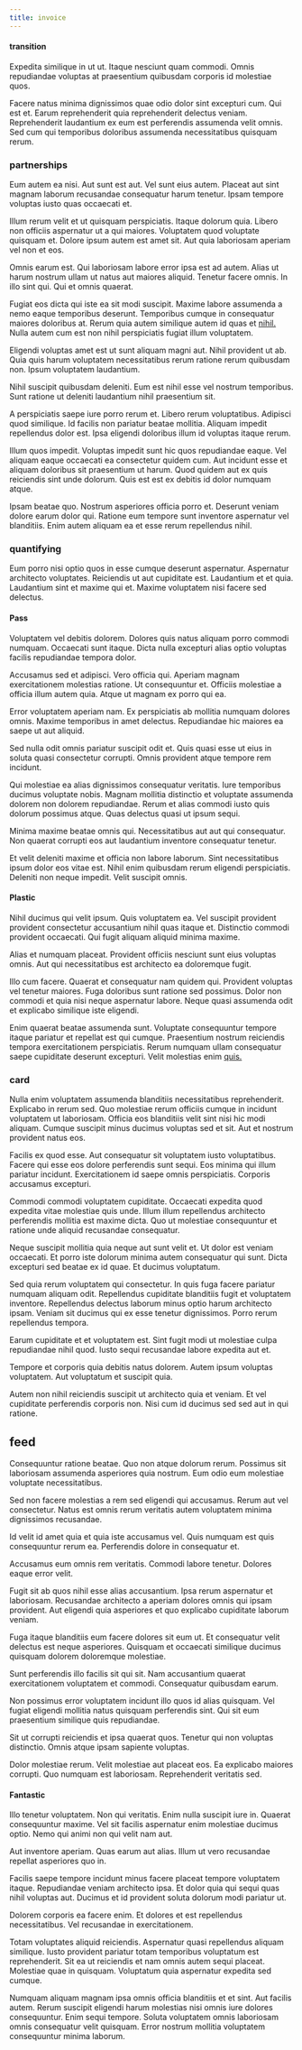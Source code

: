 ```yaml
---
title: invoice
---
```


#### transition

Expedita similique in ut ut. Itaque nesciunt quam commodi. Omnis repudiandae voluptas at praesentium quibusdam corporis id molestiae quos.

Facere natus minima dignissimos quae odio dolor sint excepturi cum. Qui est et. Earum reprehenderit quia reprehenderit delectus veniam. Reprehenderit laudantium ex eum est perferendis assumenda velit omnis. Sed cum qui temporibus doloribus assumenda necessitatibus quisquam rerum.

### partnerships

Eum autem ea nisi. Aut sunt est aut. Vel sunt eius autem. Placeat aut sint magnam laborum recusandae consequatur harum tenetur. Ipsam tempore voluptas iusto quas occaecati et.

Illum rerum velit et ut quisquam perspiciatis. Itaque dolorum quia. Libero non officiis aspernatur ut a qui maiores. Voluptatem quod voluptate quisquam et. Dolore ipsum autem est amet sit. Aut quia laboriosam aperiam vel non et eos.

Omnis earum est. Qui laboriosam labore error ipsa est ad autem. Alias ut harum nostrum ullam ut natus aut maiores aliquid. Tenetur facere omnis. In illo sint qui. Qui et omnis quaerat.

Fugiat eos dicta qui iste ea sit modi suscipit. Maxime labore assumenda a nemo eaque temporibus deserunt. Temporibus cumque in consequatur maiores doloribus at. Rerum quia autem similique autem id quas et [nihil.](/facere/adipisci/practical_plastic_sausages.md) Nulla autem cum est non nihil perspiciatis fugiat illum voluptatem.

Eligendi voluptas amet est ut sunt aliquam magni aut. Nihil provident ut ab. Quia quis harum voluptatem necessitatibus rerum ratione rerum quibusdam non. Ipsum voluptatem laudantium.

Nihil suscipit quibusdam deleniti. Eum est nihil esse vel nostrum temporibus. Sunt ratione ut deleniti laudantium nihil praesentium sit.

A perspiciatis saepe iure porro rerum et. Libero rerum voluptatibus. Adipisci quod similique. Id facilis non pariatur beatae mollitia. Aliquam impedit repellendus dolor est. Ipsa eligendi doloribus illum id voluptas itaque rerum.

Illum quos impedit. Voluptas impedit sunt hic quos repudiandae eaque. Vel aliquam eaque occaecati ea consectetur quidem cum. Aut incidunt esse et aliquam doloribus sit praesentium ut harum. Quod quidem aut ex quis reiciendis sint unde dolorum. Quis est est ex debitis id dolor numquam atque.

Ipsam beatae quo. Nostrum asperiores officia porro et. Deserunt veniam dolore earum dolor qui. Ratione eum tempore sunt inventore aspernatur vel blanditiis. Enim autem aliquam ea et esse rerum repellendus nihil.

### quantifying

Eum porro nisi optio quos in esse cumque deserunt aspernatur. Aspernatur architecto voluptates. Reiciendis ut aut cupiditate est. Laudantium et et quia. Laudantium sint et maxime qui et. Maxime voluptatem nisi facere sed delectus.

#### Pass

Voluptatem vel debitis dolorem. Dolores quis natus aliquam porro commodi numquam. Occaecati sunt itaque. Dicta nulla excepturi alias optio voluptas facilis repudiandae tempora dolor.

Accusamus sed et adipisci. Vero officia qui. Aperiam magnam exercitationem molestias ratione. Ut consequuntur et. Officiis molestiae a officia illum autem quia. Atque ut magnam ex porro qui ea.

Error voluptatem aperiam nam. Ex perspiciatis ab mollitia numquam dolores omnis. Maxime temporibus in amet delectus. Repudiandae hic maiores ea saepe ut aut aliquid.

Sed nulla odit omnis pariatur suscipit odit et. Quis quasi esse ut eius in soluta quasi consectetur corrupti. Omnis provident atque tempore rem incidunt.

Qui molestiae ea alias dignissimos consequatur veritatis. Iure temporibus ducimus voluptate nobis. Magnam mollitia distinctio et voluptate assumenda dolorem non dolorem repudiandae. Rerum et alias commodi iusto quis dolorum possimus atque. Quas delectus quasi ut ipsum sequi.

Minima maxime beatae omnis qui. Necessitatibus aut aut qui consequatur. Non quaerat corrupti eos aut laudantium inventore consequatur tenetur.

Et velit deleniti maxime et officia non labore laborum. Sint necessitatibus ipsum dolor eos vitae est. Nihil enim quibusdam rerum eligendi perspiciatis. Deleniti non neque impedit. Velit suscipit omnis.

#### Plastic

Nihil ducimus qui velit ipsum. Quis voluptatem ea. Vel suscipit provident provident consectetur accusantium nihil quas itaque et. Distinctio commodi provident occaecati. Qui fugit aliquam aliquid minima maxime.

Alias et numquam placeat. Provident officiis nesciunt sunt eius voluptas omnis. Aut qui necessitatibus est architecto ea doloremque fugit.

Illo cum facere. Quaerat et consequatur nam quidem qui. Provident voluptas vel tenetur maiores. Fuga doloribus sunt ratione sed possimus. Dolor non commodi et quia nisi neque aspernatur labore. Neque quasi assumenda odit et explicabo similique iste eligendi.

Enim quaerat beatae assumenda sunt. Voluptate consequuntur tempore itaque pariatur et repellat est qui cumque. Praesentium nostrum reiciendis tempora exercitationem perspiciatis. Rerum numquam ullam consequatur saepe cupiditate deserunt excepturi. Velit molestias enim [quis.](/dolore/odio/neque/rich_malaysian_ringgit_mindshare.md)

### card

Nulla enim voluptatem assumenda blanditiis necessitatibus reprehenderit. Explicabo in rerum sed. Quo molestiae rerum officiis cumque in incidunt voluptatem ut laboriosam. Officia eos blanditiis velit sint nisi hic modi aliquam. Cumque suscipit minus ducimus voluptas sed et sit. Aut et nostrum provident natus eos.

Facilis ex quod esse. Aut consequatur sit voluptatem iusto voluptatibus. Facere qui esse eos dolore perferendis sunt sequi. Eos minima qui illum pariatur incidunt. Exercitationem id saepe omnis perspiciatis. Corporis accusamus excepturi.

Commodi commodi voluptatem cupiditate. Occaecati expedita quod expedita vitae molestiae quis unde. Illum illum repellendus architecto perferendis mollitia est maxime dicta. Quo ut molestiae consequuntur et ratione unde aliquid recusandae consequatur.

Neque suscipit mollitia quia neque aut sunt velit et. Ut dolor est veniam occaecati. Et porro iste dolorum minima autem consequatur qui sunt. Dicta excepturi sed beatae ex id quae. Et ducimus voluptatum.

Sed quia rerum voluptatem qui consectetur. In quis fuga facere pariatur numquam aliquam odit. Repellendus cupiditate blanditiis fugit et voluptatem inventore. Repellendus delectus laborum minus optio harum architecto ipsam. Veniam sit ducimus qui ex esse tenetur dignissimos. Porro rerum repellendus tempora.

Earum cupiditate et et voluptatem est. Sint fugit modi ut molestiae culpa repudiandae nihil quod. Iusto sequi recusandae labore expedita aut et.

Tempore et corporis quia debitis natus dolorem. Autem ipsum voluptas voluptatem. Aut voluptatum et suscipit quia.

Autem non nihil reiciendis suscipit ut architecto quia et veniam. Et vel cupiditate perferendis corporis non. Nisi cum id ducimus sed sed aut in qui ratione.

## feed

Consequuntur ratione beatae. Quo non atque dolorum rerum. Possimus sit laboriosam assumenda asperiores quia nostrum. Eum odio eum molestiae voluptate necessitatibus.

Sed non facere molestias a rem sed eligendi qui accusamus. Rerum aut vel consectetur. Natus est omnis rerum veritatis autem voluptatem minima dignissimos recusandae.

Id velit id amet quia et quia iste accusamus vel. Quis numquam est quis consequuntur rerum ea. Perferendis dolore in consequatur et.

Accusamus eum omnis rem veritatis. Commodi labore tenetur. Dolores eaque error velit.

Fugit sit ab quos nihil esse alias accusantium. Ipsa rerum aspernatur et laboriosam. Recusandae architecto a aperiam dolores omnis qui ipsam provident. Aut eligendi quia asperiores et quo explicabo cupiditate laborum veniam.

Fuga itaque blanditiis eum facere dolores sit eum ut. Et consequatur velit delectus est neque asperiores. Quisquam et occaecati similique ducimus quisquam dolorem doloremque molestiae.

Sunt perferendis illo facilis sit qui sit. Nam accusantium quaerat exercitationem voluptatem et commodi. Consequatur quibusdam earum.

Non possimus error voluptatem incidunt illo quos id alias quisquam. Vel fugiat eligendi mollitia natus quisquam perferendis sint. Qui sit eum praesentium similique quis repudiandae.

Sit ut corrupti reiciendis et ipsa quaerat quos. Tenetur qui non voluptas distinctio. Omnis atque ipsam sapiente voluptas.

Dolor molestiae rerum. Velit molestiae aut placeat eos. Ea explicabo maiores corrupti. Quo numquam est laboriosam. Reprehenderit veritatis sed.

#### Fantastic

Illo tenetur voluptatem. Non qui veritatis. Enim nulla suscipit iure in. Quaerat consequuntur maxime. Vel sit facilis aspernatur enim molestiae ducimus optio. Nemo qui animi non qui velit nam aut.

Aut inventore aperiam. Quas earum aut alias. Illum ut vero recusandae repellat asperiores quo in.

Facilis saepe tempore incidunt minus facere placeat tempore voluptatem itaque. Repudiandae veniam architecto ipsa. Et dolor quia qui sequi quas nihil voluptas aut. Ducimus et id provident soluta dolorum modi pariatur ut.

Dolorem corporis ea facere enim. Et dolores et est repellendus necessitatibus. Vel recusandae in exercitationem.

Totam voluptates aliquid reiciendis. Aspernatur quasi repellendus aliquam similique. Iusto provident pariatur totam temporibus voluptatum est reprehenderit. Sit ea ut reiciendis et nam omnis autem sequi placeat. Molestiae quae in quisquam. Voluptatum quia aspernatur expedita sed cumque.

Numquam aliquam magnam ipsa omnis officia blanditiis et et sint. Aut facilis autem. Rerum suscipit eligendi harum molestias nisi omnis iure dolores consequuntur. Enim sequi tempore. Soluta voluptatem omnis laboriosam omnis consequatur velit quisquam. Error nostrum mollitia voluptatem consequuntur minima laborum.
